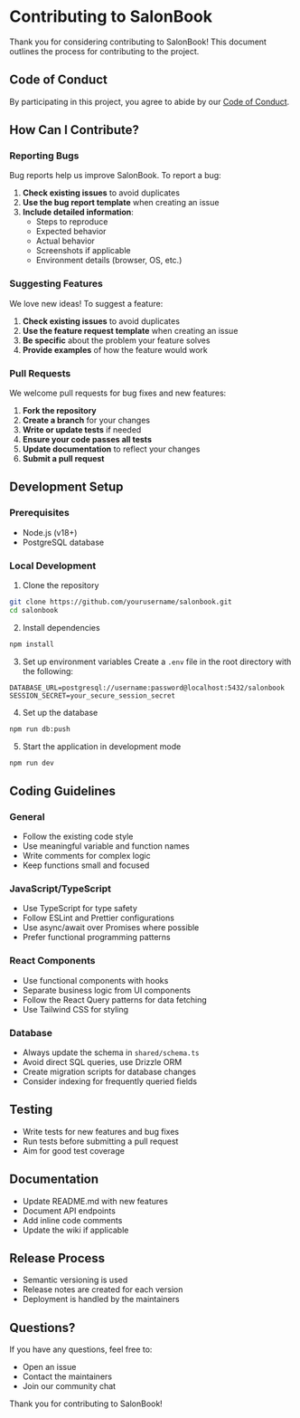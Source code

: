 # Contributing to SalonBook

Thank you for considering contributing to SalonBook! This document outlines the process for contributing to the project.

## Code of Conduct

By participating in this project, you agree to abide by our [Code of Conduct](CODE_OF_CONDUCT.md).

## How Can I Contribute?

### Reporting Bugs

Bug reports help us improve SalonBook. To report a bug:

1. **Check existing issues** to avoid duplicates
2. **Use the bug report template** when creating an issue
3. **Include detailed information**:
   - Steps to reproduce
   - Expected behavior
   - Actual behavior
   - Screenshots if applicable
   - Environment details (browser, OS, etc.)

### Suggesting Features

We love new ideas! To suggest a feature:

1. **Check existing issues** to avoid duplicates
2. **Use the feature request template** when creating an issue
3. **Be specific** about the problem your feature solves
4. **Provide examples** of how the feature would work

### Pull Requests

We welcome pull requests for bug fixes and new features:

1. **Fork the repository**
2. **Create a branch** for your changes
3. **Write or update tests** if needed
4. **Ensure your code passes all tests**
5. **Update documentation** to reflect your changes
6. **Submit a pull request**

## Development Setup

### Prerequisites
- Node.js (v18+)
- PostgreSQL database

### Local Development

1. Clone the repository
```bash
git clone https://github.com/yourusername/salonbook.git
cd salonbook
```

2. Install dependencies
```bash
npm install
```

3. Set up environment variables
Create a `.env` file in the root directory with the following:
```
DATABASE_URL=postgresql://username:password@localhost:5432/salonbook
SESSION_SECRET=your_secure_session_secret
```

4. Set up the database
```bash
npm run db:push
```

5. Start the application in development mode
```bash
npm run dev
```

## Coding Guidelines

### General

- Follow the existing code style
- Use meaningful variable and function names
- Write comments for complex logic
- Keep functions small and focused

### JavaScript/TypeScript

- Use TypeScript for type safety
- Follow ESLint and Prettier configurations
- Use async/await over Promises where possible
- Prefer functional programming patterns

### React Components

- Use functional components with hooks
- Separate business logic from UI components
- Follow the React Query patterns for data fetching
- Use Tailwind CSS for styling

### Database

- Always update the schema in `shared/schema.ts`
- Avoid direct SQL queries, use Drizzle ORM
- Create migration scripts for database changes
- Consider indexing for frequently queried fields

## Testing

- Write tests for new features and bug fixes
- Run tests before submitting a pull request
- Aim for good test coverage

## Documentation

- Update README.md with new features
- Document API endpoints
- Add inline code comments
- Update the wiki if applicable

## Release Process

- Semantic versioning is used
- Release notes are created for each version
- Deployment is handled by the maintainers

## Questions?

If you have any questions, feel free to:

- Open an issue
- Contact the maintainers
- Join our community chat

Thank you for contributing to SalonBook!